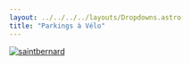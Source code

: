```yaml
---
layout: ../../../../layouts/Dropdowns.astro
title: "Parkings à Vélo"
---
```

[![saintbernard](/assets/plans/velo.png)](/assets/plans/velo.png)
